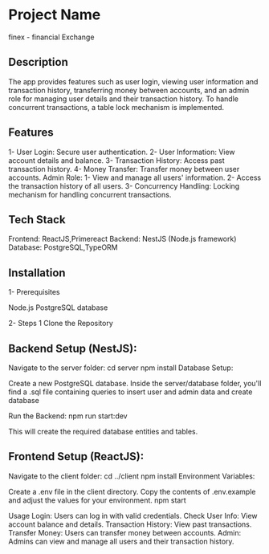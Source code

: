 # Project Name
finex - financial Exchange

## Description
 The app provides features such as user login, viewing user information and transaction history, transferring money between accounts, and an admin role for managing user details and their transaction history. To handle concurrent transactions, a table lock mechanism is implemented.

 ## Features
1- User Login: Secure user authentication.
2- User Information: View account details and balance.
3- Transaction History: Access past transaction history.
4- Money Transfer: Transfer money between user accounts.
Admin Role:
1- View and manage all users' information.
2- Access the transaction history of all users.
3- Concurrency Handling: Locking mechanism for handling concurrent transactions.

## Tech Stack
Frontend: ReactJS,Primereact
Backend: NestJS (Node.js framework)
Database: PostgreSQL,TypeORM

## Installation
1- Prerequisites

Node.js
PostgreSQL database

2- Steps
1 Clone the Repository

## Backend Setup (NestJS):
Navigate to the server folder:
cd server
npm install
Database Setup:

Create a new PostgreSQL database.
Inside the server/database folder, you'll find a .sql file containing queries to insert user and admin data and create database

Run the Backend:
npm run start:dev

This will create the required database entities and tables.

## Frontend Setup (ReactJS):
Navigate to the client folder:
cd ../client
npm install
Environment Variables:

Create a .env file in the client directory.
Copy the contents of .env.example and adjust the values for your environment.
npm start

Usage
Login: Users can log in with valid credentials.
Check User Info: View account balance and details.
Transaction History: View past transactions.
Transfer Money: Users can transfer money between accounts.
Admin: Admins can view and manage all users and their transaction history.


